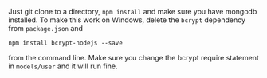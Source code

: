 Just git clone to a directory, `npm install` and make sure you have mongodb installed. To make this work on Windows, delete the `bcrypt` dependency from `package.json` and  
```
npm install bcrypt-nodejs --save
```
from the command line. Make sure you change the bcrypt require statement in `models/user` and it will run fine.
